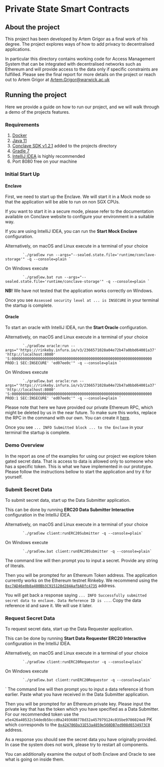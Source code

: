 # Private State Smart Contracts

## About the project

This project has been developed by Artem Grigor as a final work of his degree. The project explores ways of how to add privacy to decentralised applications. 

In particular this directory contains working code for Access Management System that can be integrated with decentralised networks such as Ethereum and will provide access to the data only if specific constraints are fulfilled. Please see the final report for more details on the project or reach out to Artem Grigor at Artem.Grigor@warwick.ac.uk 

## Running the project

Here we provide a guide on how to run our project, and we will walk through a demo of the projects features.  

### Requirements

1. [Docker](https://www.docker.com)
2. [Java 11](https://www.oracle.com/uk/java/technologies/javase/jdk11-archive-downloads.html)
3. [Conclave SDK v1.2.1](https://www.conclave.net) added to the projects directory
4. [Gradle 7](https://docs.gradle.org/current/userguide/installation.html)
5. [IntelliJ IDEA](https://www.jetbrains.com/idea/) is highly recommended
6. Port 8080 free on your machine

### Initial Start Up

#### Enclave

First, we need to start up the Enclave. We will start it in a Mock mode so that the application will be able to run on non SGX CPUs. 

If you want to start it in a secure mode, please refer to the documentation available on Conclave website to configure your environment in a suitable way. 

If you are using IntelliJ IDEA, you can run the **Start Mock Enclave** configuration.

Alternatively, on macOS and Linux execute in a terminal of your choice

            `./gradlew run --args="--sealed.state.file='runtime/conclave-storage'" -q --console=plain `  

On Windows execute
        
            `./gradlew.bat run --args="--sealed.state.file='runtime/conclave-storage'" -q --console=plain `

**NB!** We have not tested that the application works correctly on Windows.  

Once you see `Assessed security level at ... is INSECURE` in your terminal the startup is complete.

#### Oracle

To start an oracle with IntelliJ IDEA, run the **Start Oracle** configuration.

Alternatively, on macOS and Linux execute in a terminal of your choice

            `./gradlew oracle:run --args="'https://rinkeby.infura.io/v3/2366571028a04e72b47a0bbd64001a37' 'http://localhost:8080' 'S:0000000000000000000000000000000000000000000000000000000000000000 PROD:1 SEC:INSECURE' 'ed07ee0c'" -q --console=plain `  

On Windows execute

            `./gradlew.bat oracle:run --args="'https://rinkeby.infura.io/v3/2366571028a04e72b47a0bbd64001a37' 'http://localhost:8080' 'S:0000000000000000000000000000000000000000000000000000000000000000 PROD:1 SEC:INSECURE' 'ed07ee0c'" -q --console=plain `


Please note that here we have provided our private Ethereum RPC, which might be deleted by us in the near future. To make sure this works, replace the RPC in the command with our own. You can create it [here](https://infura.io).  

Once you see `... INFO Submitted block ... to the Enclave` in your terminal the startup is complete.


### Demo Overview


In the report as one of the examples for using our project we explore token gated secret data. That is access to data is allowed only to someone who has a specific token. This is what we have implemented in our prototype. Please follow the instructions bellow to start the application and try it for yourself. 

### Submit Secret Data

To submit secret data, start up the Data Submitter application. 

This can be done by running **ERC20 Data Submitter Interactive** configuration in the IntelliJ IDEA.

Alternatively, on macOS and Linux execute in a terminal of your choice

            `./gradlew client:runERC20Submitter -q --console=plain`  

On Windows execute

            `./gradlew.bat client:runERC20Submitter -q --console=plain`

The command line will then prompt you to input a secret. Provide any string of literals.

Then you will be prompted for an Ethereum Token address. The application currently works on the Ethereum testnet Rinkeby. We recommend using the [`0xc7AD46e0b8a400Bb3C915120d284AafbA8fc4735`](https://rinkeby.etherscan.io/token/0xc7AD46e0b8a400Bb3C915120d284AafbA8fc4735?a=0x424706da31e53a4859e560db7ed908d6534973c0) address.

You will get back a response saying `... INFO Successfully submitted secret data to enclave. Data Reference ID is ...`. Copy the data reference id and save it. We will use it later.

### Request Secret Data

To request secret data, start up the Data Requester application.

This can be done by running **Start Data  Requester ERC20 Interactive** configuration in the IntelliJ IDEA.

Alternatively, on macOS and Linux execute in a terminal of your choice

            `./gradlew client:runERC20Requestor -q --console=plain`  

On Windows execute

            `./gradlew.bat client:runERC20Requestor -q --console=plain`
`
The command line will then prompt you to input a data reference id from earlier. Paste what you have received in the Data Submitter application.

Then you will be prompted for an Ethereum private key. Please input the private key that has the token which you have specified as a Data Submitter. For our recommended token use the `e5e426a40532c54dedb5bccd0a2493688778d32a457979124c035be9786024e8` PK which corresponds to the [`0x424706Da31E53a4859e560DB7ed908d6534973C0`](https://rinkeby.etherscan.io/address/0x424706Da31E53a4859e560DB7ed908d6534973C0) address. 

As a response you should see the secret data you have originally provided. In case the system does not work, please try to restart all components. 

You can additionally examine the output of both Enclave and Oracle to see what is going on inside them.